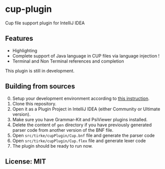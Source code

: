 # cup-plugin

Cup file support plugin for IntelliJ IDEA

## Features

- Highlighting
- Complete support of Java language in CUP files via language injection !
- Terminal and Non Terminal references and completion

This plugin is still in development.

## Building from sources

0. Setup your development environment according to [this instruction](http://www.jetbrains.org/intellij/sdk/docs/basics/getting_started/setting_up_environment.html).
0. Clone this repository.
0. Open it as a Plugin Project in IntelliJ IDEA (either Community or Ultimate version).
0. Make sure you have Grammar-Kit and PsiViewer plugins installed.
0. Delete the content of `gen` directory if you have previously generated parser code from another version of the BNF file.
0. Open `src/tirke/cupPlugin/Cup.bnf` file and generate the parser code 
0. Open `src/tirke/cupPlugin/Cup.flex` file and generate lexer code 
0. The plugin should be ready to run now.

## License: MIT